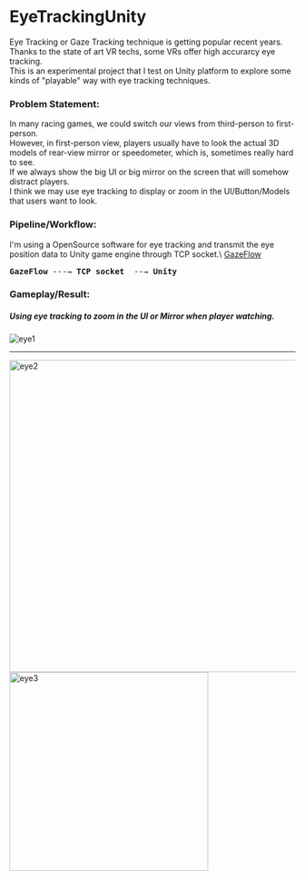 # EyeTrackingUnity
Eye Tracking or Gaze Tracking technique is getting popular recent years. Thanks to the state of art VR techs, some VRs offer high accurarcy eye tracking. \
This is an experimental project that I test on Unity platform to explore some kinds of "playable" way with eye tracking techniques. 

### Problem Statement: 
In many racing games, we could switch our views from third-person to first-person. \
However, in first-person view, players usually have to look the actual 3D models of rear-view mirror or speedometer, which is, sometimes really hard to see. \
If we always show the big UI or big mirror on the screen that will somehow distract players. \
I think we may use eye tracking to display or zoom in the UI/Button/Models that users want to look. 

### Pipeline/Workflow:
I'm using a OpenSource software for eye tracking and transmit the eye position data to Unity game engine through TCP socket.\ 
[GazeFlow](https://gazerecorder.com/)
<pre>
<b>GazeFlow</b> ---→ <b>TCP socket</b>  --→ <b>Unity</b> 
</pre>


### Gameplay/Result:
##### Using eye tracking to zoom in the UI or Mirror when player watching.
![eye1](img/eye1.gif)

--------
<p float="left">
<img src="img/eye2.gif" alt="eye2" width="550"/>
<img src="img/eye3.gif" alt="eye3" width="350"/>
</p>

